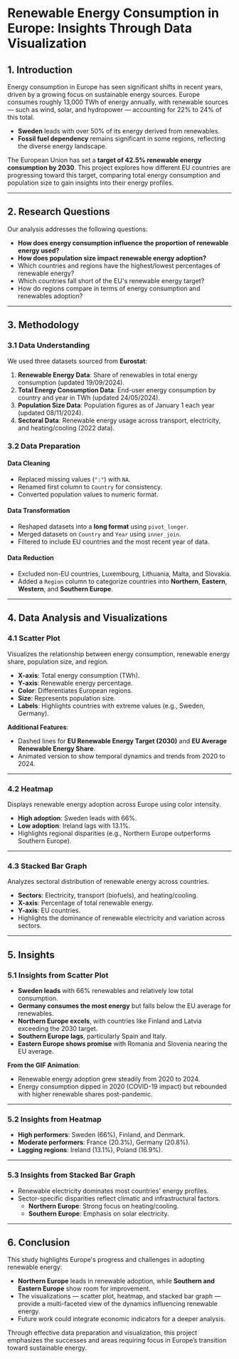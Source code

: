 # Renewable Energy Consumption in Europe: Insights Through Data Visualization

## 1. Introduction  
Energy consumption in Europe has seen significant shifts in recent years, driven by a growing focus on sustainable energy sources. Europe consumes roughly 13,000 TWh of energy annually, with renewable sources — such as wind, solar, and hydropower — accounting for 22% to 24% of this total.  
- **Sweden** leads with over 50% of its energy derived from renewables.  
- **Fossil fuel dependency** remains significant in some regions, reflecting the diverse energy landscape.  

The European Union has set a **target of 42.5% renewable energy consumption by 2030**. This project explores how different EU countries are progressing toward this target, comparing total energy consumption and population size to gain insights into their energy profiles.

---

## 2. Research Questions  
Our analysis addresses the following questions:  
- **How does energy consumption influence the proportion of renewable energy used?**  
- **How does population size impact renewable energy adoption?**  
- Which countries and regions have the highest/lowest percentages of renewable energy?  
- Which countries fall short of the EU's renewable energy target?  
- How do regions compare in terms of energy consumption and renewables adoption?

---

## 3. Methodology  

### 3.1 Data Understanding  
We used three datasets sourced from **Eurostat**:  
1. **Renewable Energy Data**: Share of renewables in total energy consumption (updated 19/09/2024).  
2. **Total Energy Consumption Data**: End-user energy consumption by country and year in TWh (updated 24/05/2024).  
3. **Population Size Data**: Population figures as of January 1 each year (updated 08/11/2024).  
4. **Sectoral Data**: Renewable energy usage across transport, electricity, and heating/cooling (2022 data).  

### 3.2 Data Preparation  
#### Data Cleaning  
- Replaced missing values (`":"`) with `NA`.  
- Renamed first column to `Country` for consistency.  
- Converted population values to numeric format.  

#### Data Transformation  
- Reshaped datasets into a **long format** using `pivot_longer`.  
- Merged datasets on `Country` and `Year` using `inner_join`.  
- Filtered to include EU countries and the most recent year of data.  

#### Data Reduction  
- Excluded non-EU countries, Luxembourg, Lithuania, Malta, and Slovakia.  
- Added a `Region` column to categorize countries into **Northern**, **Eastern**, **Western**, and **Southern Europe**.

---

## 4. Data Analysis and Visualizations  

### 4.1 Scatter Plot  
Visualizes the relationship between energy consumption, renewable energy share, population size, and region.  
- **X-axis**: Total energy consumption (TWh).  
- **Y-axis**: Renewable energy percentage.  
- **Color**: Differentiates European regions.  
- **Size**: Represents population size.  
- **Labels**: Highlights countries with extreme values (e.g., Sweden, Germany).  

**Additional Features**:  
- Dashed lines for **EU Renewable Energy Target (2030)** and **EU Average Renewable Energy Share**.  
- Animated version to show temporal dynamics and trends from 2020 to 2024.

---

### 4.2 Heatmap  
Displays renewable energy adoption across Europe using color intensity.  
- **High adoption**: Sweden leads with 66%.  
- **Low adoption**: Ireland lags with 13.1%.  
- Highlights regional disparities (e.g., Northern Europe outperforms Southern Europe).  

---

### 4.3 Stacked Bar Graph  
Analyzes sectoral distribution of renewable energy across countries.  
- **Sectors**: Electricity, transport (biofuels), and heating/cooling.  
- **X-axis**: Percentage of total renewable energy.  
- **Y-axis**: EU countries.  
- Highlights the dominance of renewable electricity and variation across sectors.

---

## 5. Insights  

### 5.1 Insights from Scatter Plot  
- **Sweden leads** with 66% renewables and relatively low total consumption.  
- **Germany consumes the most energy** but falls below the EU average for renewables.  
- **Northern Europe excels**, with countries like Finland and Latvia exceeding the 2030 target.  
- **Southern Europe lags**, particularly Spain and Italy.  
- **Eastern Europe shows promise** with Romania and Slovenia nearing the EU average.

**From the GIF Animation**:  
- Renewable energy adoption grew steadily from 2020 to 2024.  
- Energy consumption dipped in 2020 (COVID-19 impact) but rebounded with higher renewable shares post-pandemic.

---

### 5.2 Insights from Heatmap  
- **High performers**: Sweden (66%), Finland, and Denmark.  
- **Moderate performers**: France (20.3%), Germany (20.8%).  
- **Lagging regions**: Ireland (13.1%), Poland (16.9%).  

---

### 5.3 Insights from Stacked Bar Graph  
- Renewable electricity dominates most countries' energy profiles.  
- Sector-specific disparities reflect climatic and infrastructural factors.  
  - **Northern Europe**: Strong focus on heating/cooling.  
  - **Southern Europe**: Emphasis on solar electricity.

---

## 6. Conclusion  
This study highlights Europe's progress and challenges in adopting renewable energy:  
- **Northern Europe** leads in renewable adoption, while **Southern and Eastern Europe** show room for improvement.  
- The visualizations — scatter plot, heatmap, and stacked bar graph — provide a multi-faceted view of the dynamics influencing renewable energy.  
- Future work could integrate economic indicators for a deeper analysis.

Through effective data preparation and visualization, this project emphasizes the successes and areas requiring focus in Europe’s transition toward sustainable energy.


